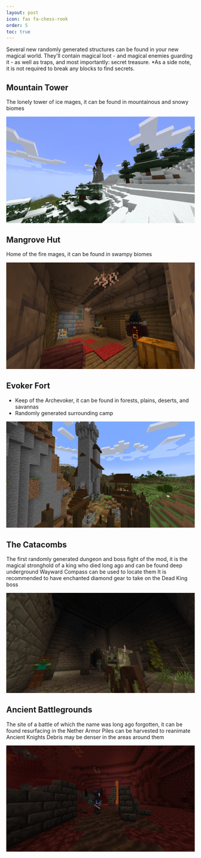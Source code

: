 ```yaml
---
layout: post
icon: fas fa-chess-rook
order: 5
toc: true
---
```


Several new randomly generated structures can be found in your new magical world. They'll contain magical loot - and magical enemies guarding it - as well as traps, and most importantly: secret treasure. *As a side note, it is not required to break any blocks to find secrets.



## Mountain Tower
The lonely tower of ice mages, it can be found in mountainous and snowy biomes

![Mountain Tower](/img/mountain_tower.png)

## Mangrove Hut
Home of the fire mages, it can be found in swampy biomes

![Mangrove Hut](/img/mangrove_hut.png)

## Evoker Fort
- Keep of the Archevoker, it can be found in forests, plains, deserts, and savannas
- Randomly generated surrounding camp

![Evoker Fort](/img/evoker_fort.png)

## The Catacombs
The first randomly generated dungeon and boss fight of the mod, it is the magical stronghold of a king who died long ago and can be found deep underground
Wayward Compass can be used to locate them
It is recommended to have enchanted diamond gear to take on the Dead King boss

![The Catacombs](/img/the_catacombs.png)

## Ancient Battlegrounds

The site of a battle of which the name was long ago forgotten, it can be found resurfacing in the Nether
Armor Piles can be harvested to reanimate Ancient Knights
Debris may be denser in the areas around them

![Ancient Battlegrounds](/img/ancient_battlegrounds.png)
